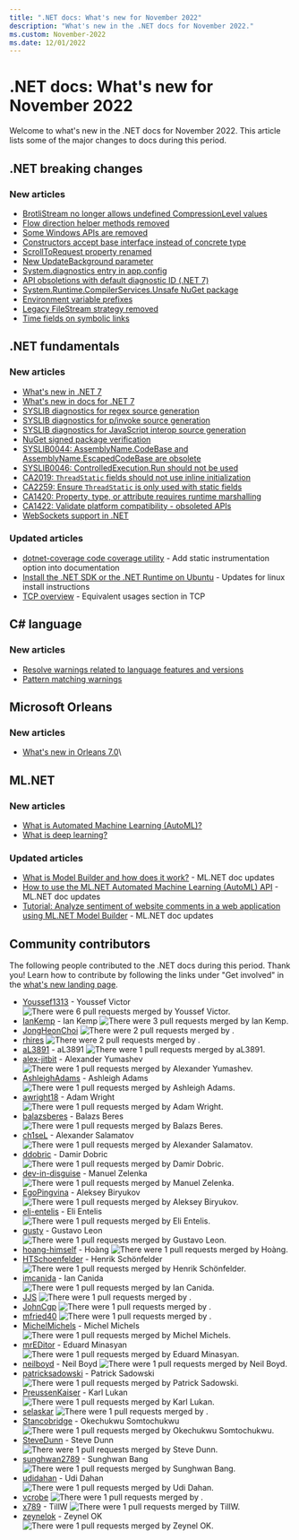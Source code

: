 ```yaml
---
title: ".NET docs: What's new for November 2022"
description: "What's new in the .NET docs for November 2022."
ms.custom: November-2022
ms.date: 12/01/2022
---
```


# .NET docs: What's new for November 2022

Welcome to what's new in the .NET docs for November 2022. This article lists some of the major changes to docs during this period.

## .NET breaking changes

### New articles

- [BrotliStream no longer allows undefined CompressionLevel values](../core/compatibility/core-libraries/7.0/brotlistream-ctor.md)
- [Flow direction helper methods removed](../core/compatibility/maui/7.0/flow-direction-apis-removed.md)
- [Some Windows APIs are removed](../core/compatibility/maui/7.0/iwindowstatemanager-apis-removed.md)
- [Constructors accept base interface instead of concrete type](../core/compatibility/maui/7.0/mauiwebviewnavigationdelegate-constructor.md)
- [ScrollToRequest property renamed](../core/compatibility/maui/7.0/scrolltorequest-property-rename.md)
- [New UpdateBackground parameter](../core/compatibility/maui/7.0/updatebackground-parameter.md)
- [System.diagnostics entry in app.config](../core/compatibility/configuration/7.0/diagnostics-config-section.md)
- [API obsoletions with default diagnostic ID (.NET 7)](../core/compatibility/core-libraries/7.0/obsolete-apis-with-default-diagnostic.md)
- [System.Runtime.CompilerServices.Unsafe NuGet package](../core/compatibility/core-libraries/7.0/unsafe-package.md)
- [Environment variable prefixes](../core/compatibility/extensions/7.0/environment-variable-prefix.md)
- [Legacy FileStream strategy removed](../core/compatibility/core-libraries/7.0/filestream-compat-switch.md)
- [Time fields on symbolic links](../core/compatibility/core-libraries/7.0/symbolic-link-timestamps.md)

## .NET fundamentals

### New articles

- [What's new in .NET 7](dotnet-7.md)
- [What's new in docs for .NET 7](dotnet-7-docs.md)
- [SYSLIB diagnostics for regex source generation](../fundamentals/syslib-diagnostics/syslib1040-1049.md)
- [SYSLIB diagnostics for p/invoke source generation](../fundamentals/syslib-diagnostics/syslib1050-1069.md)
- [SYSLIB diagnostics for JavaScript interop source generation](../fundamentals/syslib-diagnostics/syslib1070-1089.md)
- [NuGet signed package verification](../core/tools/nuget-signed-package-verification.md)
- [SYSLIB0044: AssemblyName.CodeBase and AssemblyName.EscapedCodeBase are obsolete](../fundamentals/syslib-diagnostics/syslib0044.md)
- [SYSLIB0046: ControlledExecution.Run should not be used](../fundamentals/syslib-diagnostics/syslib0046.md)
- [CA2019: `ThreadStatic` fields should not use inline initialization](../fundamentals/code-analysis/quality-rules/ca2019.md)
- [CA2259: Ensure `ThreadStatic` is only used with static fields](../fundamentals/code-analysis/quality-rules/ca2259.md)
- [CA1420: Property, type, or attribute requires runtime marshalling](../fundamentals/code-analysis/quality-rules/ca1420.md)
- [CA1422: Validate platform compatibility - obsoleted APIs](../fundamentals/code-analysis/quality-rules/ca1422.md)
- [WebSockets support in .NET](../fundamentals/networking/websockets.md)

### Updated articles

- [dotnet-coverage code coverage utility](../core/additional-tools/dotnet-coverage.md) - Add static instrumentation option into documentation
- [Install the .NET SDK or the .NET Runtime on Ubuntu](../core/install/linux-ubuntu.md) - Updates for linux install instructions
- [TCP overview](../fundamentals/networking/sockets/tcp-classes.md) - Equivalent usages section in TCP

## C# language

### New articles

- [Resolve warnings related to language features and versions](../csharp/language-reference/compiler-messages/feature-version-errors.md)
- [Pattern matching warnings](../csharp/language-reference/compiler-messages/pattern-matching-warnings.md)

## Microsoft Orleans

### New articles

- [What's new in Orleans 7.0](../orleans/whats-new-in-orleans.md)\

## ML.NET

### New articles

- [What is Automated Machine Learning (AutoML)?](../machine-learning/automated-machine-learning-mlnet.md)
- [What is deep learning?](../machine-learning/deep-learning-overview.md)

### Updated articles

- [What is Model Builder and how does it work?](../machine-learning/automate-training-with-model-builder.md) - ML.NET doc updates
- [How to use the ML.NET Automated Machine Learning (AutoML) API](../machine-learning/how-to-guides/how-to-use-the-automl-api.md) - ML.NET doc updates
- [Tutorial: Analyze sentiment of website comments in a web application using ML.NET Model Builder](../machine-learning/tutorials/sentiment-analysis-model-builder.md) - ML.NET doc updates

## Community contributors

The following people contributed to the .NET docs during this period. Thank you! Learn how to contribute by following the links under "Get involved" in the [what's new landing page](index.yml).

- [Youssef1313](https://github.com/Youssef1313) - Youssef Victor ![There were 6 pull requests merged by Youssef Victor.](https://img.shields.io/badge/Merged%20Pull%20Requests-6-green)
- [IanKemp](https://github.com/IanKemp) - Ian Kemp ![There were 3 pull requests merged by Ian Kemp.](https://img.shields.io/badge/Merged%20Pull%20Requests-3-green)
- [JongHeonChoi](https://github.com/JongHeonChoi) ![There were 2 pull requests merged by .](https://img.shields.io/badge/Merged%20Pull%20Requests-2-green)
- [rhires](https://github.com/rhires) ![There were 2 pull requests merged by .](https://img.shields.io/badge/Merged%20Pull%20Requests-2-green)
- [aL3891](https://github.com/aL3891) - aL3891 ![There were 1 pull requests merged by aL3891.](https://img.shields.io/badge/Merged%20Pull%20Requests-1-green)
- [alex-jitbit](https://github.com/alex-jitbit) - Alexander Yumashev ![There were 1 pull requests merged by Alexander Yumashev.](https://img.shields.io/badge/Merged%20Pull%20Requests-1-green)
- [AshleighAdams](https://github.com/AshleighAdams) - Ashleigh Adams ![There were 1 pull requests merged by Ashleigh Adams.](https://img.shields.io/badge/Merged%20Pull%20Requests-1-green)
- [awright18](https://github.com/awright18) - Adam Wright ![There were 1 pull requests merged by Adam Wright.](https://img.shields.io/badge/Merged%20Pull%20Requests-1-green)
- [balazsberes](https://github.com/balazsberes) - Balazs Beres ![There were 1 pull requests merged by Balazs Beres.](https://img.shields.io/badge/Merged%20Pull%20Requests-1-green)
- [ch1seL](https://github.com/ch1seL) - Alexander Salamatov ![There were 1 pull requests merged by Alexander Salamatov.](https://img.shields.io/badge/Merged%20Pull%20Requests-1-green)
- [ddobric](https://github.com/ddobric) - Damir Dobric ![There were 1 pull requests merged by Damir Dobric.](https://img.shields.io/badge/Merged%20Pull%20Requests-1-green)
- [dev-in-disguise](https://github.com/dev-in-disguise) - Manuel Zelenka ![There were 1 pull requests merged by Manuel Zelenka.](https://img.shields.io/badge/Merged%20Pull%20Requests-1-green)
- [EgoPingvina](https://github.com/EgoPingvina) - Aleksey Biryukov ![There were 1 pull requests merged by Aleksey Biryukov.](https://img.shields.io/badge/Merged%20Pull%20Requests-1-green)
- [eli-entelis](https://github.com/eli-entelis) - Eli Entelis ![There were 1 pull requests merged by Eli Entelis.](https://img.shields.io/badge/Merged%20Pull%20Requests-1-green)
- [gusty](https://github.com/gusty) - Gustavo Leon ![There were 1 pull requests merged by Gustavo Leon.](https://img.shields.io/badge/Merged%20Pull%20Requests-1-green)
- [hoang-himself](https://github.com/hoang-himself) - Hoàng ![There were 1 pull requests merged by Hoàng.](https://img.shields.io/badge/Merged%20Pull%20Requests-1-green)
- [HTSchoenfelder](https://github.com/HTSchoenfelder) - Henrik Schönfelder ![There were 1 pull requests merged by Henrik Schönfelder.](https://img.shields.io/badge/Merged%20Pull%20Requests-1-green)
- [imcanida](https://github.com/imcanida) - Ian Canida ![There were 1 pull requests merged by Ian Canida.](https://img.shields.io/badge/Merged%20Pull%20Requests-1-green)
- [JJS](https://github.com/JJS) ![There were 1 pull requests merged by .](https://img.shields.io/badge/Merged%20Pull%20Requests-1-green)
- [JohnCgp](https://github.com/JohnCgp) ![There were 1 pull requests merged by .](https://img.shields.io/badge/Merged%20Pull%20Requests-1-green)
- [mfried40](https://github.com/mfried40) ![There were 1 pull requests merged by .](https://img.shields.io/badge/Merged%20Pull%20Requests-1-green)
- [MichelMichels](https://github.com/MichelMichels) - Michel Michels ![There were 1 pull requests merged by Michel Michels.](https://img.shields.io/badge/Merged%20Pull%20Requests-1-green)
- [mrEDitor](https://github.com/mrEDitor) - Eduard Minasyan ![There were 1 pull requests merged by Eduard Minasyan.](https://img.shields.io/badge/Merged%20Pull%20Requests-1-green)
- [neilboyd](https://github.com/neilboyd) - Neil Boyd ![There were 1 pull requests merged by Neil Boyd.](https://img.shields.io/badge/Merged%20Pull%20Requests-1-green)
- [patricksadowski](https://github.com/patricksadowski) - Patrick Sadowski ![There were 1 pull requests merged by Patrick Sadowski.](https://img.shields.io/badge/Merged%20Pull%20Requests-1-green)
- [PreussenKaiser](https://github.com/PreussenKaiser) - Karl Lukan ![There were 1 pull requests merged by Karl Lukan.](https://img.shields.io/badge/Merged%20Pull%20Requests-1-green)
- [selaskar](https://github.com/selaskar) ![There were 1 pull requests merged by .](https://img.shields.io/badge/Merged%20Pull%20Requests-1-green)
- [Stancobridge](https://github.com/Stancobridge) - Okechukwu Somtochukwu ![There were 1 pull requests merged by Okechukwu Somtochukwu.](https://img.shields.io/badge/Merged%20Pull%20Requests-1-green)
- [SteveDunn](https://github.com/SteveDunn) - Steve Dunn ![There were 1 pull requests merged by Steve Dunn.](https://img.shields.io/badge/Merged%20Pull%20Requests-1-green)
- [sunghwan2789](https://github.com/sunghwan2789) - Sunghwan Bang ![There were 1 pull requests merged by Sunghwan Bang.](https://img.shields.io/badge/Merged%20Pull%20Requests-1-green)
- [udidahan](https://github.com/udidahan) - Udi Dahan ![There were 1 pull requests merged by Udi Dahan.](https://img.shields.io/badge/Merged%20Pull%20Requests-1-green)
- [vcrobe](https://github.com/vcrobe) ![There were 1 pull requests merged by .](https://img.shields.io/badge/Merged%20Pull%20Requests-1-green)
- [x789](https://github.com/x789) - TillW ![There were 1 pull requests merged by TillW.](https://img.shields.io/badge/Merged%20Pull%20Requests-1-green)
- [zeynelok](https://github.com/zeynelok) - Zeynel OK ![There were 1 pull requests merged by Zeynel OK.](https://img.shields.io/badge/Merged%20Pull%20Requests-1-green)
